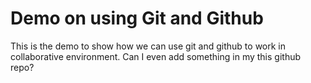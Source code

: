 # Demo on using Git and  Github

This is the demo to show how we can use git and github to work in collaborative environment.
Can I even add something in my this github repo?
